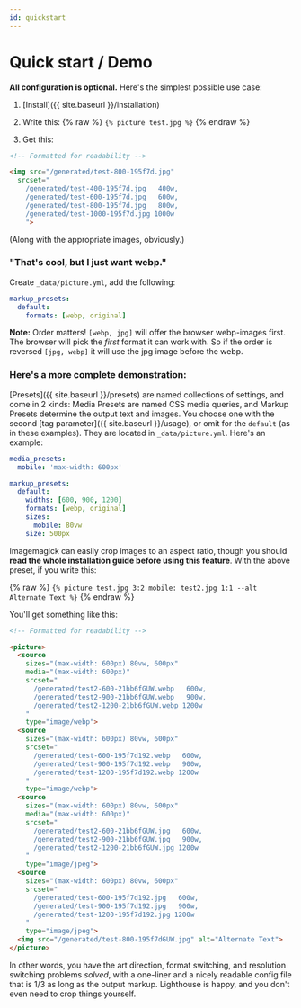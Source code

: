 ```yaml
---
id: quickstart
---
```


# Quick start / Demo

**All configuration is optional.** Here's the simplest possible use case:

1. [Install]({{ site.baseurl }}/installation)

2. Write this: {% raw %} `{% picture test.jpg %}` {% endraw %}

3. Get this:

```html
<!-- Formatted for readability -->

<img src="/generated/test-800-195f7d.jpg"
  srcset="
    /generated/test-400-195f7d.jpg   400w,
    /generated/test-600-195f7d.jpg   600w,
    /generated/test-800-195f7d.jpg   800w,
    /generated/test-1000-195f7d.jpg 1000w
    ">
```

(Along with the appropriate images, obviously.)

### "That's cool, but I just want webp."

Create `_data/picture.yml`, add the following:

```yml
markup_presets:
  default:
    formats: [webp, original]
```
**Note:** Order matters! `[webp, jpg]` will offer the browser webp-images first. The browser will pick the *first* format it can work with. So if the order is reversed `[jpg, webp]` it will use the jpg image before the webp.

### Here's a more complete demonstration:

[Presets]({{ site.baseurl }}/presets) are named collections of settings, and come in 2 kinds: Media
Presets are named CSS media queries, and Markup Presets determine the output text and images. You
choose one with the second [tag parameter]({{ site.baseurl }}/usage), or omit for the `default` (as
in these examples).  They are located in `_data/picture.yml`. Here's an example:

```yml
media_presets:
  mobile: 'max-width: 600px'

markup_presets:
  default:
    widths: [600, 900, 1200]
    formats: [webp, original]
    sizes:
      mobile: 80vw
    size: 500px
```

Imagemagick can easily crop images to an aspect ratio, though you should **read the whole
installation guide before using this feature**. With the above preset, if you write this:


{% raw %}
`{% picture test.jpg 3:2 mobile: test2.jpg 1:1 --alt Alternate Text %}`
{% endraw %}

You'll get something like this:

```html
<!-- Formatted for readability -->

<picture>
  <source
    sizes="(max-width: 600px) 80vw, 600px"
    media="(max-width: 600px)"
    srcset="
      /generated/test2-600-21bb6fGUW.webp   600w,
      /generated/test2-900-21bb6fGUW.webp   900w,
      /generated/test2-1200-21bb6fGUW.webp 1200w
    "
    type="image/webp">
  <source
    sizes="(max-width: 600px) 80vw, 600px"
    srcset="
      /generated/test-600-195f7d192.webp   600w,
      /generated/test-900-195f7d192.webp   900w,
      /generated/test-1200-195f7d192.webp 1200w
    "
    type="image/webp">
  <source
    sizes="(max-width: 600px) 80vw, 600px"
    media="(max-width: 600px)"
    srcset="
      /generated/test2-600-21bb6fGUW.jpg   600w,
      /generated/test2-900-21bb6fGUW.jpg   900w,
      /generated/test2-1200-21bb6fGUW.jpg 1200w
    "
    type="image/jpeg">
  <source
    sizes="(max-width: 600px) 80vw, 600px"
    srcset="
      /generated/test-600-195f7d192.jpg   600w,
      /generated/test-900-195f7d192.jpg   900w,
      /generated/test-1200-195f7d192.jpg 1200w
    "
    type="image/jpeg">
  <img src="/generated/test-800-195f7dGUW.jpg" alt="Alternate Text">
</picture>
```

In other words, you have the art direction, format switching, and resolution switching problems
*solved*, with a one-liner and a nicely readable config file that is 1/3 as long as the output
markup. Lighthouse is happy, and you don't even need to crop things yourself.
